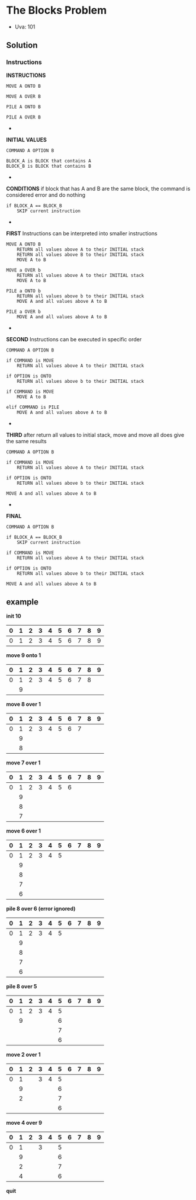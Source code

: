# The Blocks Problem
- Uva: 101

## Solution

### Instructions

**INSTRUCTIONS**

    MOVE A ONTO B

    MOVE A OVER B

    PILE A ONTO B

    PILE A OVER B

-

**INITIAL VALUES**

	COMMAND A OPTION B

	BLOCK_A is BLOCK that contains A
	BLOCK_B is BLOCK that contains B

-

**CONDITIONS**
if block that has A and B are the same block, the command is considered error and do nothing

	if BLOCK_A == BLOCK_B
		SKIP current instruction

-

**FIRST**
Instructions can be interpreted into smaller instructions

    MOVE A ONTO B
        RETURN all values above A to their INITIAL stack
        RETURN all values above B to their INITIAL stack
        MOVE A to B

    MOVE a OVER b
        RETURN all values above A to their INITIAL stack
        MOVE A to B

    PILE a ONTO b
        RETURN all values above b to their INITIAL stack
        MOVE A and all values above A to B

    PILE a OVER b
        MOVE A and all values above A to B

-

**SECOND**
Instructions can be executed in specific order

	COMMAND A OPTION B

	if COMMAND is MOVE
		RETURN all values above A to their INITIAL stack

	if OPTION is ONTO
		RETURN all values above b to their INITIAL stack

	if COMMAND is MOVE
		MOVE A to B

	elif COMMAND is PILE
		MOVE A and all values above A to B

-

**THIRD**
after return all values to initial stack, move and move all does give the same results


	COMMAND A OPTION B

	if COMMAND is MOVE
		RETURN all values above A to their INITIAL stack

	if OPTION is ONTO
		RETURN all values above b to their INITIAL stack

	MOVE A and all values above A to B

-

**FINAL**

	COMMAND A OPTION B

	if BLOCK_A == BLOCK_B
		SKIP current instruction

	if COMMAND is MOVE
		RETURN all values above A to their INITIAL stack

	if OPTION is ONTO
		RETURN all values above b to their INITIAL stack

	MOVE A and all values above A to B


## example

**init 10**

| 0 | 1 | 2 | 3 | 4 | 5 | 6 | 7 | 8 | 9 |
|---|---|---|---|---|---|---|---|---|---|
| 0 | 1 | 2 | 3 | 4 | 5 | 6 | 7 | 8 | 9 |

**move 9 onto 1**

| 0 | 1 | 2 | 3 | 4 | 5 | 6 | 7 | 8 | 9 |
|---|---|---|---|---|---|---|---|---|---|
| 0 | 1 | 2 | 3 | 4 | 5 | 6 | 7 | 8 |   |
|   | 9 |   |   |   |   |   |   |   |   |

**move 8 over 1**

| 0 | 1 | 2 | 3 | 4 | 5 | 6 | 7 | 8 | 9 |
|---|---|---|---|---|---|---|---|---|---|
| 0 | 1 | 2 | 3 | 4 | 5 | 6 | 7 |   |   |
|   | 9 |   |   |   |   |   |   |   |   |
|   | 8 |   |   |   |   |   |   |   |   |

**move 7 over 1**

| 0 | 1 | 2 | 3 | 4 | 5 | 6 | 7 | 8 | 9 |
|---|---|---|---|---|---|---|---|---|---|
| 0 | 1 | 2 | 3 | 4 | 5 | 6 |   |   |   |
|   | 9 |   |   |   |   |   |   |   |   |
|   | 8 |   |   |   |   |   |   |   |   |
|   | 7 |   |   |   |   |   |   |   |   |

**move 6 over 1**

| 0 | 1 | 2 | 3 | 4 | 5 | 6 | 7 | 8 | 9 |
|---|---|---|---|---|---|---|---|---|---|
| 0 | 1 | 2 | 3 | 4 | 5 |   |   |   |   |
|   | 9 |   |   |   |   |   |   |   |   |
|   | 8 |   |   |   |   |   |   |   |   |
|   | 7 |   |   |   |   |   |   |   |   |
|   | 6 |   |   |   |   |   |   |   |   |

**pile 8 over 6 (error ignored)**

| 0 | 1 | 2 | 3 | 4 | 5 | 6 | 7 | 8 | 9 |
|---|---|---|---|---|---|---|---|---|---|
| 0 | 1 | 2 | 3 | 4 | 5 |   |   |   |   |
|   | 9 |   |   |   |   |   |   |   |   |
|   | 8 |   |   |   |   |   |   |   |   |
|   | 7 |   |   |   |   |   |   |   |   |
|   | 6 |   |   |   |   |   |   |   |   |

**pile 8 over 5**

| 0 | 1 | 2 | 3 | 4 | 5 | 6 | 7 | 8 | 9 |
|---|---|---|---|---|---|---|---|---|---|
| 0 | 1 | 2 | 3 | 4 | 5 |   |   |   |   |
|   | 9 |   |   |   | 6 |   |   |   |   |
|   |   |   |   |   | 7 |   |   |   |   |
|   |   |   |   |   | 6 |   |   |   |   |

**move 2 over 1**

| 0 | 1 | 2 | 3 | 4 | 5 | 6 | 7 | 8 | 9 |
|---|---|---|---|---|---|---|---|---|---|
| 0 | 1 |   | 3 | 4 | 5 |   |   |   |   |
|   | 9 |   |   |   | 6 |   |   |   |   |
|   | 2 |   |   |   | 7 |   |   |   |   |
|   |   |   |   |   | 6 |   |   |   |   |

**move 4 over 9**

| 0 | 1 | 2 | 3 | 4 | 5 | 6 | 7 | 8 | 9 |
|---|---|---|---|---|---|---|---|---|---|
| 0 | 1 |   | 3 |   | 5 |   |   |   |   |
|   | 9 |   |   |   | 6 |   |   |   |   |
|   | 2 |   |   |   | 7 |   |   |   |   |
|   | 4 |   |   |   | 6 |   |   |   |   |

**quit**
